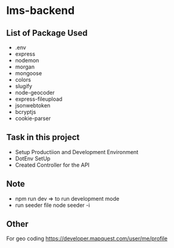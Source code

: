 # lms-backend

## List of Package Used
- .env
- express
- nodemon
- morgan
- mongoose
- colors
- slugify
- node-geocoder
- express-fileupload
- jsonwebtoken
- bcryptjs
- cookie-parser

## Task in this project
- Setup Productiion and Development Environment
- DotEnv SetUp
- Created Controller for the API

## Note
- npm run dev => to run development mode
- run seeder file node seeder -i

## Other
For geo coding
https://developer.mapquest.com/user/me/profile